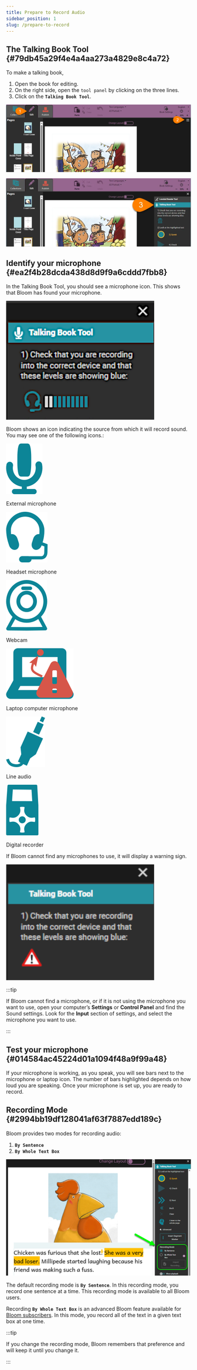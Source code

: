 ```yaml
---
title: Prepare to Record Audio
sidebar_position: 1
slug: /prepare-to-record
---
```




## The Talking Book Tool {#79db45a29f4e4a4aa273a4829e8c4a72}


To make a talking book, 

1. Open the book for editing.
2. On the right side, open the `tool panel` by clicking on the three lines.
3. Click on the **`Talking Book Tool`**.

![](./prepare-to-record.69fc5f04-6e3c-4e52-b60a-ac6a097fba23.png)


![](./prepare-to-record.babac6d9-7e50-495c-adc0-2bb14832db5a.png)


## Identify your microphone {#ea2f4b28dcda438d8d9f9a6cddd7fbb8}


In the Talking Book Tool, you should see a microphone icon. This shows that Bloom has found your microphone. 


![](./prepare-to-record.23b9c2e6-f6d7-4bd2-8a5b-daac7a10b6e6.png)


Bloom shows an icon indicating the source from which it will record sound. You may see one of the following icons.: 


<div class='notion-row'>
<div class='notion-column' style={{width: 'calc((100% - (min(32px, 4vw) * 2)) * 0.3333333333333333)'}}>


![](./prepare-to-record.a73dcac0-21bb-4269-9dac-d25f8933ebeb.png)



External microphone


</div><div className='notion-spacer'></div>

<div class='notion-column' style={{width: 'calc((100% - (min(32px, 4vw) * 2)) * 0.3333333333333333)'}}>


![](./prepare-to-record.65b96f03-ea55-4126-abb4-58ab154e4ec1.png)



Headset microphone


</div><div className='notion-spacer'></div>

<div class='notion-column' style={{width: 'calc((100% - (min(32px, 4vw) * 2)) * 0.3333333333333333)'}}>


![](./prepare-to-record.fe6006e1-caae-4ad1-9288-557c6564aed7.png)



Webcam


</div><div className='notion-spacer'></div>
</div>


<div class='notion-row'>
<div class='notion-column' style={{width: 'calc((100% - (min(32px, 4vw) * 2)) * 0.3333333333333333)'}}>


![](./prepare-to-record.02d579c9-abfa-4530-b376-66074352b5ad.png)



Laptop computer microphone


</div><div className='notion-spacer'></div>

<div class='notion-column' style={{width: 'calc((100% - (min(32px, 4vw) * 2)) * 0.3333333333333333)'}}>


![](./prepare-to-record.4f91ceee-7cf0-4990-aa15-90e24f0e8d76.png)



Line audio


</div><div className='notion-spacer'></div>

<div class='notion-column' style={{width: 'calc((100% - (min(32px, 4vw) * 2)) * 0.3333333333333333)'}}>


![](./prepare-to-record.4e447721-809f-44c6-a1f2-9a215494eeaa.png)



Digital recorder


</div><div className='notion-spacer'></div>
</div>


If Bloom cannot find any microphones to use, it will display a warning sign. 


![](./prepare-to-record.bdc6f196-1633-4501-81bc-5728fa7b68d6.png)


:::tip

If Bloom cannot find a microphone, or if it is not using the microphone you want to use, open your computer’s **Settings** or **Control Panel** and find the Sound settings. Look for the **Input** section of settings, and select the microphone you want to use. 

:::




## Test your microphone {#014584ac45224d01a1094f48a9f99a48}


If your microphone is working, as you speak, you will see bars next to the microphone or laptop icon. The number of bars highlighted depends on how loud you are speaking. Once your microphone is set up, you are ready to record. 


## Recording Mode {#2994bb19df128041af63f7887edd189c}


Bloom provides two modes for recording audio:

1. **`By Sentence`**
2. **`By Whole Text Box`**

![](./prepare-to-record.2994bb19-df12-8020-b89d-f5c68a27f780.png)


The default recording mode is **`By Sentence`**. In this recording mode, you record one sentence at a time. This recording mode is available to all Bloom users.


Recording **`By Whole Text Box`** is an advanced Bloom feature available for [Bloom subscribers](/about-bloom-subscriptions). In this mode, you record all of the text in a given text box at one time.


:::tip

If you change the recording mode, Bloom remembers that preference and will keep it until you change it.

:::



